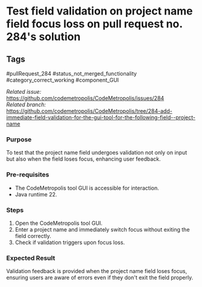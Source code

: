 # Test field validation on project name field focus loss on pull request no. 284's solution 

## Tags
#pullRequest_284 #status_not_merged_functionality #category_correct_working #component_GUI

_Related issue:_ https://github.com/codemetropolis/CodeMetropolis/issues/284 <br>
_Related branch:_ https://github.com/codemetropolis/CodeMetropolis/tree/284-add-immediate-field-validation-for-the-gui-tool-for-the-following-field--project-name

### Purpose
To test that the project name field undergoes validation not only on input but also when the field loses focus, enhancing user feedback.

### Pre-requisites
- The CodeMetropolis tool GUI is accessible for interaction.
- Java runtime 22.

### Steps
1. Open the CodeMetropolis tool GUI.
2. Enter a project name and immediately switch focus without exiting the field correctly.
3. Check if validation triggers upon focus loss.

### Expected Result
Validation feedback is provided when the project name field loses focus, ensuring users are aware of errors even if they don't exit the field properly.

